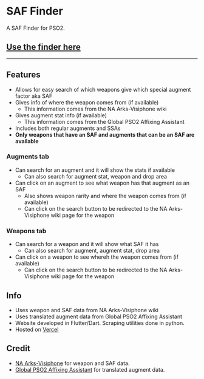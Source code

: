 # SAF Finder
A SAF Finder for PSO2.
## [Use the finder here](saffinder.ml)
---
## Features
- Allows for easy search of which weapons give which special augment factor aka SAF
- Gives info of where the weapon comes from (if available)
    - This information comes from the NA Arks-Visiphone wiki
- Gives augment stat info (if available)
    - This information comes from the Global PSO2 Affixing Assistant
- Includes both regular augments and SSAs
- **Only weapons that have an SAF and augments that can be an SAF are available**

### Augments tab
- Can search for an augment and it will show the stats if available
    - Can also search for augment stat, weapon and drop area
- Can click on an augment to see what weapon has that augment as an SAF
    - Also shows weapon rarity and where the weapon comes from (if available)
    - Can click on the search button to be redirected to the NA Arks-Visiphone wiki page for the weapon

### Weapons tab
- Can search for a weapon and it will show what SAF it has
    - Can also search for augment, augment stat, drop area
- Can click on a weapon to see whereh the weapon comes from (if available)
    - Can click on the search button to be redirected to the NA Arks-Visiphone wiki page for the weapon

## Info
- Uses weapon and SAF data from NA Arks-Visiphone wiki
- Uses translated augment data from Global PSO2 Affixing Assistant
- Website developed in Flutter/Dart. Scraping utilities done in python.
- Hosted on [Vercel](https://vercel.com)

## Credit
- [NA Arks-Visiphone](http://pso2na.arks-visiphone.com/) for weapon and SAF data.
- [Global PSO2 Affixing Assistant](https://github.com/CorVous/PSO2AffixingAssistant) for translated augment data.
